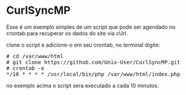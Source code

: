 # CurlSyncMP
Esse é um exemplo simples de um script que pode ser agendado no crontab para recuperar os dados do site via cUrl.

clone o script e adicione-o em seu crontab, no terminal digite:
<pre>
# cd /var/www/html
# git clone https://github.com/Unix-User/CurlSyncMP.git
# crontab -e
*/10 * * * * /usr/local/bin/php /var/www/html/index.php
</pre>
no exemplo acima o script sera executado a cada 10 minutos.
